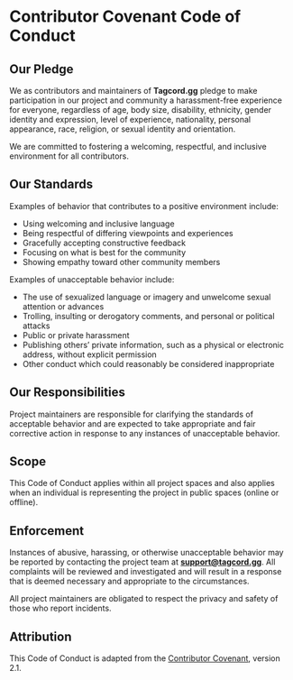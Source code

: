 # Contributor Covenant Code of Conduct

## Our Pledge

We as contributors and maintainers of **Tagcord.gg** pledge to make participation in our project and community a harassment-free experience for everyone, regardless of age, body size, disability, ethnicity, gender identity and expression, level of experience, nationality, personal appearance, race, religion, or sexual identity and orientation.

We are committed to fostering a welcoming, respectful, and inclusive environment for all contributors.

## Our Standards

Examples of behavior that contributes to a positive environment include:

- Using welcoming and inclusive language
- Being respectful of differing viewpoints and experiences
- Gracefully accepting constructive feedback
- Focusing on what is best for the community
- Showing empathy toward other community members

Examples of unacceptable behavior include:

- The use of sexualized language or imagery and unwelcome sexual attention or advances
- Trolling, insulting or derogatory comments, and personal or political attacks
- Public or private harassment
- Publishing others’ private information, such as a physical or electronic address, without explicit permission
- Other conduct which could reasonably be considered inappropriate

## Our Responsibilities

Project maintainers are responsible for clarifying the standards of acceptable behavior and are expected to take appropriate and fair corrective action in response to any instances of unacceptable behavior.

## Scope

This Code of Conduct applies within all project spaces and also applies when an individual is representing the project in public spaces (online or offline).

## Enforcement

Instances of abusive, harassing, or otherwise unacceptable behavior may be reported by contacting the project team at **support@tagcord.gg**. All complaints will be reviewed and investigated and will result in a response that is deemed necessary and appropriate to the circumstances.

All project maintainers are obligated to respect the privacy and safety of those who report incidents.

## Attribution

This Code of Conduct is adapted from the [Contributor Covenant][homepage], version 2.1.

[homepage]: https://www.contributor-covenant.org
